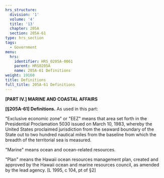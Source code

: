 ```yaml
---
hrs_structure:
  division: '1'
  volume: '4'
  title: '13'
  chapter: 205A
  section: 205A-61
type: hrs_section
tags:
  - Government
menu:
  hrs:
    identifier: HRS_0205A-0061
    parent: HRS0205A
    name: 205A-61 Definitions
weight: 19160
title: Definitions
full_title: 205A-61 Definitions
---
```

**[PART IV.] MARINE AND COASTAL AFFAIRS**

**[§205A-61] Definitions.** As used in this part:

"Exclusive economic zone" or "EEZ" means that area set forth in the Presidential Proclamation 5030 issued on March 10, 1983, whereby the United States proclaimed jurisdiction from the seaward boundary of the State out to two hundred nautical miles from the baseline from which the breadth of the territorial sea is measured.

"Marine" means ocean and ocean-related resources.

"Plan" means the Hawaii ocean resources management plan, created and approved by the Hawaii ocean and marine resources council, as amended by the lead agency. [L 1995, c 104, pt of §2]